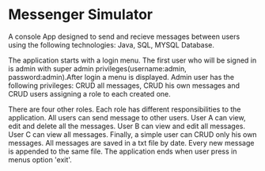 # Messenger Simulator

A console App designed to send and recieve messages between users using the following technologies: Java, SQL, MYSQL Database.

The application starts with a login menu. The first user who will be signed in is admin with super admin privileges(username:admin, password:admin).After login a menu is displayed. Admin user has the following privileges: CRUD all messages, CRUD his own messages and CRUD users assigning a role to each created one.

There are four other roles. Each role has different responsibilities to the application. All users can send message to other users.
User A can view, edit and delete all the messages. User B can view and edit all messages. User C can view all messages. Finally, a simple user can CRUD only his own messages.
All messages are saved in a txt file by date. Every new message is appended to the same file. The application ends when user press in menus option 'exit'.
